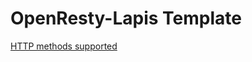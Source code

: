 # OpenResty-Lapis Template

[HTTP methods supported](https://github.com/openresty/lua-nginx-module#http-method-constants)